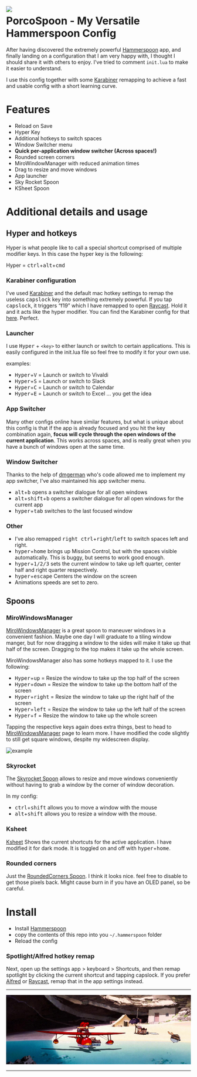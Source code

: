 <img src=https://i.imgur.com/FGOoW1V.png height=100 /><br>  PorcoSpoon - My Versatile Hammerspoon Config
=====

After having discovered the extremely powerful [Hammerspoon](http://www.hammerspoon.org/) app, and finally landing on a configuration that I am very happy with, I thought I should share it with others to enjoy. I've tried to comment `init.lua` to make it easier to understand.

I use this config together with some [Karabiner](https://karabiner-elements.pqrs.org) remapping to achieve a fast and usable config with a short learning curve.

# Features

- Reload on Save
- Hyper Key
- Additional hotkeys to switch spaces
- Window Switcher menu
- **Quick per-application window switcher (Across spaces!)**
- Rounded screen corners
- MiroWindowManager with reduced animation times
- Drag to resize and move windows
- App launcher
- Sky Rocket Spoon
- KSheet Spoon


# Additional details and usage

## Hyper and hotkeys

Hyper is what people like to call a special shortcut comprised of multiple modifier keys. In this case the hyper key is the following:

Hyper = <kbd>ctrl</kbd>+<kbd>alt</kbd>+<kbd>cmd</kbd>

### Karabiner configuration
I've used [Karabiner](https://karabiner-elements.pqrs.org) and the default mac hotkey settings to remap the useless <kbd>capslock</kbd> key into something extremely powerful. If you tap <kbd>capslock</kbd>, it triggers “f19” which I have remapped to open [Raycast](raycast.com/). Hold it and it acts like the hyper modifier. You can find the Karabiner config for that [here](https://ke-complex-modifications.pqrs.org/#caps_lock). Perfect.

### Launcher
I use <kbd>Hyper</kbd> + `<key>` to either launch or switch to certain applications. This is easily configured in the init.lua file so feel free to modify it for your own use. 

examples:

- <kbd>Hyper</kbd>+<kbd>V</kbd> = Launch or switch to Vivaldi
- <kbd>Hyper</kbd>+<kbd>S</kbd> = Launch or switch to Slack
- <kbd>Hyper</kbd>+<kbd>C</kbd> = Launch or switch to Calendar
- <kbd>Hyper</kbd>+<kbd>E</kbd> = Launch or switch to Excel
... you get the idea

### App Switcher

Many other configs online have similar features, but what is unique about this config is that if the app is already focused and you hit the key combination again, **focus will cycle through the open windows of the current application**. This works across spaces, and is really great when you have a bunch of windows open at the same time.



### Window Switcher
Thanks to the help of [dmgerman](https://github.com/dmgerman) who's code allowed me to implement my app switcher, I've also maintained his app switcher menu.

- <kbd>alt</kbd>+<kbd>b</kbd> opens a switcher dialogue for all open windows
- <kbd>alt</kbd>+<kbd>shift</kbd>+<kbd>b</kbd> opens a switcher dialogue for all open windows for the current app
- <kbd>hyper</kbd>+<kbd>tab</kbd> switches to the last focused window

### Other
- I’ve also remapped <kbd>right ctrl</kbd>+<kbd>right</kbd>/<kbd>left</kbd> to switch spaces left and right.
- <kbd>hyper</kbd>+<kbd>home</kbd> brings up Mission Control, but with the spaces visible automatically. This is buggy, but seems to work good enough.
- <kbd>hyper</kbd>+<kbd>1/2/3</kbd> sets the current window to take up left quarter, center half and right quarter respectively.
- <kbd>hyper</kbd>+<kbd>escape</kbd> Centers the window on the screen
- Animations speeds are set to zero.

## Spoons

### MiroWindowsManager

[MiroWindowsManager](https://github.com/miromannino/miro-windows-manager) is a great spoon to maneuver windows in a convenient fashion. Maybe one day I will graduate to a tiling window manger, but for now dragging a window to the sides will make it take up that half of the screen. Dragging to the top makes it take up the whole screen.

MiroWindowsManager also has some hotkeys mapped to it.
I use the following:

- <kbd>Hyper</kbd>+<kbd>up</kbd> = Resize the window to take up the top half of the screen
- <kbd>Hyper</kbd>+<kbd>down</kbd> = Resize the window to take up the bottom half of the screen
- <kbd>Hyper</kbd>+<kbd>right</kbd> = Resize the window to take up the right half of the screen
- <kbd>Hyper</kbd>+<kbd>left</kbd> = Resize the window to take up the left half of the screen
- <kbd>Hyper</kbd>+<kbd>f</kbd> = Resize the window to take up the whole screen

Tapping the respective keys again does extra things, best to head to [MiroWindowsManager](https://github.com/miromannino/miro-windows-manager) page to learn more.
I have modified the code slightly to still get square windows, despite my widescreen display.

![example](https://github.com/miromannino/miro-windows-manager/raw/imgs/example.gif)

### Skyrocket

The [Skyrocket Spoon](https://github.com/dbalatero/SkyRocket.spoon) allows to resize and move windows conveniently without having to grab a window by the corner of window decoration.

In my config:
- <kbd>ctrl</kbd>+<kbd>shift</kbd> allows you to move a window with the mouse
- <kbd>alt</kbd>+<kbd>shift</kbd> allows you to resize a window with the mouse.

### Ksheet

[Ksheet](https://www.hammerspoon.org/Spoons/KSheet.html) Shows the current shortcuts for the active application. I have modified it for dark mode. It is toggled on and off with <kbd>hyper</kbd>+<kbd>home</kbd>. 

### Rounded corners

Just the [RoundedCorners Spoon](https://www.hammerspoon.org/Spoons/RoundedCorners.html). I think it looks nice. feel free to disable to get those pixels back. Might cause burn in if you have an OLED panel, so be careful.


# Install

- Install [Hammerspoon](https://www.hammerspoon.org/)
- copy the contents of this repo into you `~/.hammerspoon` folder
- Reload the config


### Spotlight/Alfred hotkey remap
Next, open up the settings app > keyboard > Shortcuts, and then remap spotlight by clicking the current shortcut and tapping capslock. If you prefer [Alfred](https://www.alfredapp.com) or [Raycast](raycast.com/), remap that in the app settings instead.

---
<img src=https://raw.githubusercontent.com/Porco-Rosso/Porcoscript/master/images/Porcoscript_Footer.png width=900 />

---

